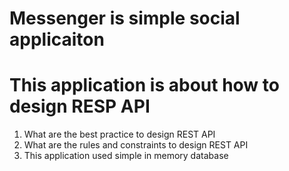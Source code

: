 # Messenger is simple social applicaiton

# This application is about how to design RESP API

1. What are the best practice to design REST API
2. What are the rules and constraints to design REST API
3. This application used simple in memory database

